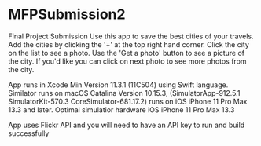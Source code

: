 # MFPSubmission2
Final Project Submission Use this app to save the best cities of your travels. Add the cities by clicking the '+' at the top right hand corner. Click the city on the list to see a photo. Use the 
'Get a photo' button to see a picture of the city. If you'd like you can click on next photo to see more photos from the city.


App runs in Xcode Min Version 11.3.1 (11C504) using Swift language.
Similator runs on macOS Catalina Version 10.15.3, (SimulatorApp-912.5.1 SimulatorKit-570.3 CoreSimulator-681.17.2) runs on iOS iPhone 11 Pro Max 13.3 and later.
Optimal simulatior hardware iOS iPhone 11 Pro Max 13.3

App uses Flickr API and you will need to have an API key to run and build successfully 
